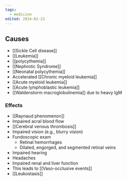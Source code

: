 ```yaml
---
tags:
  - medicine
edited: 2024-02-23
---
```

## Causes
- [[Sickle Cell disease]]
- [[Leukemia]] 
- [[polycythemia]] 
- [[Nephrotic Syndrome]] 
- [[Neonatal polycythemia]] 
- Accelerated [[Chronic myeloid leukemia]] 
- [[Acute myeloid leukemia]]
- [[Acute lymphoblastic leukemia]] 
- [[Waldenstorm macroglobulinemia]] due to heavy IgM 

### Effects 
- [[Raynaud phenomenon]]
- Impaired acral blood flow
- [[Cerebral venous thrombosis]]
- Impaired vision (e.g., blurry vision)
- Fundoscopic exam
	- Retinal hemorrhages
	- Dilated, engorged, and segmented retinal veins
- Impaired hearing
- Headaches
- Impaired renal and liver function
- This leads to [[Vaso-occlusive events]] 
- [[Leukostasis]] 